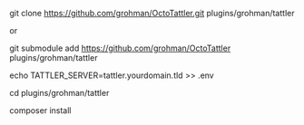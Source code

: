 git clone https://github.com/grohman/OctoTattler.git plugins/grohman/tattler

or

git submodule add https://github.com/grohman/OctoTattler plugins/grohman/tattler

echo TATTLER_SERVER=tattler.yourdomain.tld >> .env

cd plugins/grohman/tattler

composer install
